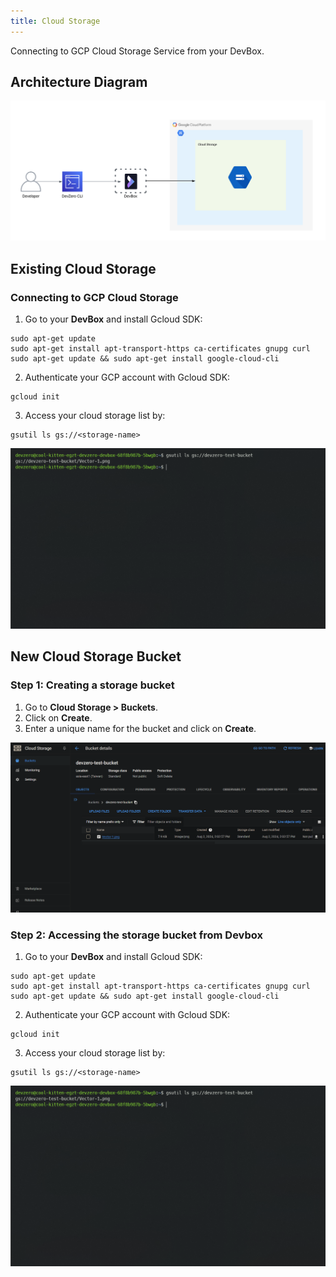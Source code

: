 ```yaml
---
title: Cloud Storage
---
```

Connecting to GCP Cloud Storage Service from your DevBox.

## Architecture Diagram

![image](../../../.gitbook/assets/gcp-cloudstorage-architecture.png)

## Existing Cloud Storage

### Connecting to GCP Cloud Storage

1. Go to your **DevBox** and install Gcloud SDK:

```
sudo apt-get update
sudo apt-get install apt-transport-https ca-certificates gnupg curl
sudo apt-get update && sudo apt-get install google-cloud-cli
```

2. Authenticate your GCP account with Gcloud SDK:

```
gcloud init
```

3. Access your cloud storage list by:

```
gsutil ls gs://<storage-name>
```

![image](../../../.gitbook/assets/gcp-cloudstorage-access.png)

## New Cloud Storage Bucket

### Step 1: Creating a storage bucket

1. Go to **Cloud Storage > Buckets**.
2. Click on **Create**.
3. Enter a unique name for the bucket and click on **Create**.

![image](../../../.gitbook/assets/gcp-cloudstorage-creation.png)

### Step 2: Accessing the storage bucket from Devbox

1. Go to your **DevBox** and install Gcloud SDK:

```
sudo apt-get update
sudo apt-get install apt-transport-https ca-certificates gnupg curl
sudo apt-get update && sudo apt-get install google-cloud-cli
```

2. Authenticate your GCP account with Gcloud SDK:

```
gcloud init
```

3. Access your cloud storage list by:

```
gsutil ls gs://<storage-name>
```

![image](../../../.gitbook/assets/gcp-cloudstorage-access.png)
